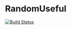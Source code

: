 # RandomUseful

[![Build Status](https://travis-ci.com/dawbarton/RandomUseful.jl.svg?branch=master)](https://travis-ci.com/dawbarton/RandomUseful.jl)

